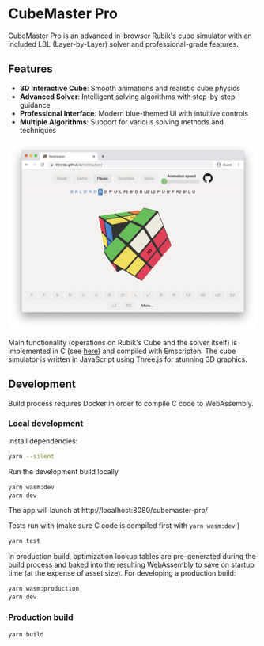 # CubeMaster Pro

CubeMaster Pro is an advanced in-browser Rubik's cube simulator with an included LBL (Layer-by-Layer) solver and professional-grade features.

## Features

- **3D Interactive Cube**: Smooth animations and realistic cube physics
- **Advanced Solver**: Intelligent solving algorithms with step-by-step guidance
- **Professional Interface**: Modern blue-themed UI with intuitive controls
- **Multiple Algorithms**: Support for various solving methods and techniques

![Screenshot](./docs/screenshot.png)

Main functionality (operations on Rubik's Cube and the solver itself) is implemented in C (see [here](./src/runtime)) and compiled with Emscripten. The cube simulator is written in JavaScript using Three.js for stunning 3D graphics.

## Development

Build process requires Docker in order to compile C code to WebAssembly.

### Local development

Install dependencies:

```bash
yarn --silent
```

Run the development build locally

```bash
yarn wasm:dev
yarn dev
```

The app will launch at
http://localhost:8080/cubemaster-pro/

Tests run with (make sure C code is compiled first with `yarn wasm:dev` )

```bash
yarn test
```

In production build, optimization lookup tables are pre-generated during the build process and baked into the resulting WebAssembly to save on startup time (at the expense of asset size). For developing a production build:

```bash
yarn wasm:production
yarn dev
```

### Production build

```
yarn build
```

